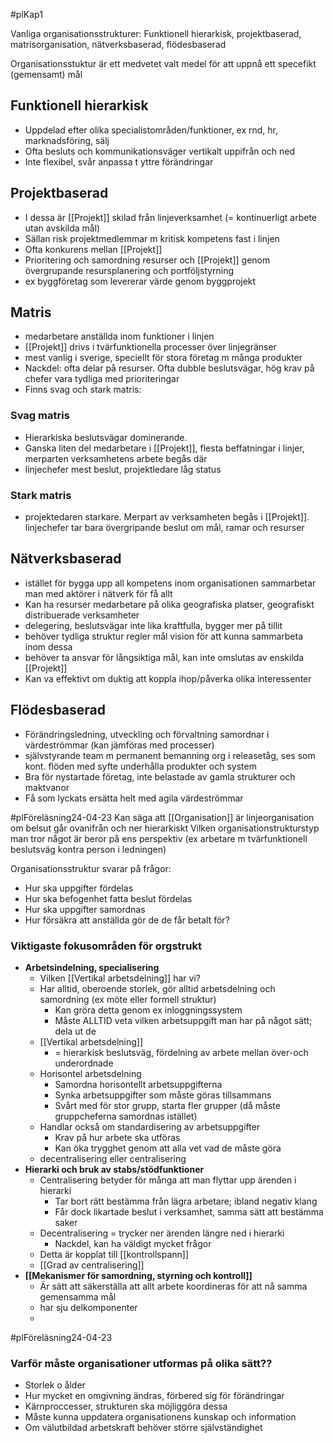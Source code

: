 #plKap1

Vanliga organisationsstrukturer: Funktionell hierarkisk, projektbaserad, matrisorganisation, nätverksbaserad, flödesbaserad

Organisationsstuktur är ett medvetet valt medel för att uppnå ett specefikt (gemensamt) mål
## Funktionell hierarkisk
- Uppdelad efter olika specialistområden/funktioner, ex rnd, hr, marknadsföring, sälj
- Ofta besluts och kommunikationsväger vertikalt uppifrån och ned   
- Inte flexibel, svår anpassa t yttre förändringar

##  Projektbaserad  
- I dessa är [[Projekt]] skilad från linjeverksamhet (= kontinuerligt arbete utan avskilda mål)
- Sällan risk projektmedlemmar m kritisk kompetens fast i linjen
- Ofta konkurens mellan [[Projekt]] 
- Prioritering och samordning resurser och [[Projekt]] genom övergrupande resursplanering och portföljstyrning
- ex byggföretag som levererar värde genom byggprojekt

## Matris
- medarbetare anställda inom funktioner i linjen
- [[Projekt]] drivs i tvärfunktionella processer över linjegränser    
- mest vanlig i sverige, speciellt för stora företag m många produkter
- Nackdel: ofta delar på resurser. Ofta dubble beslutsvägar, hög krav på chefer vara tydliga med prioriteringar
- Finns svag och stark matris:
### Svag matris
- Hierarkiska beslutsvägar dominerande.
- Ganska liten del medarbetare i [[Projekt]], flesta beffatningar i linjer, merparten verksamhetens arbete begås där
- linjechefer mest beslut, projektledare låg status
### Stark matris
- projektedaren starkare. Merpart av verksamheten begås i [[Projekt]]. linjechefer tar bara övergripande beslut om mål, ramar och resurser

## Nätverksbaserad
- istället för bygga upp all kompetens inom organisationen sammarbetar man med aktörer i nätverk för få allt
- Kan ha resurser medarbetare på olika geografiska platser, geografiskt distribuerade verksamheter
- delegering, beslutsvägar inte lika kraftfulla, bygger mer på tillit
- behöver tydliga struktur regler mål vision för att kunna sammarbeta inom dessa
- behöver ta ansvar för långsiktiga mål, kan inte omslutas av enskilda [[Projekt]] 
- Kan va effektivt om duktig att koppla ihop/påverka olika interessenter

## Flödesbaserad
- Förändringsledning, utveckling och förvaltning samordnar i värdeströmmar (kan jämföras med processer)
- självstyrande team m permanent bemanning org i releasetåg, ses som kont. flöden med syfte underhålla produkter och system
- Bra för nystartade företag, inte belastade av gamla strukturer och maktvanor
- Få som lyckats ersätta helt med agila värdeströmmar


#plFöreläsning24-04-23
Kan säga att [[Organisation]] är linjeorganisation om belsut går ovanifrån och ner hierarkiskt
Vilken organisationstrukturstyp man tror något är beror på ens perspektiv (ex arbetare m tvärfunktionell beslutsväg kontra person i ledningen)

Organisationsstruktur svarar på frågor: 
- Hur ska uppgifter fördelas
- Hur ska befogenhet fatta beslut fördelas
- Hur ska uppgifter samordnas
- Hur försäkra att anställda gör de de får betalt för?

### Viktigaste fokusområden för orgstrukt
- **Arbetsindelning, specialisering**
	- Vilken [[Vertikal arbetsdelning]] har vi?
	- Har alltid, oberoende storlek, gör alltid arbetsdelning och samordning (ex möte eller formell struktur)
		- Kan gröra detta genom ex inloggningssystem
		- Måste ALLTID veta vilken arbetsuppgift man har på något sätt; dela ut de
	- [[Vertikal arbetsdelning]] 
		- = hierarkisk beslutsväg, fördelning av arbete mellan över-och underordnade
	- Horisontel arbetsdelning
		- Samordna horisontellt arbetsuppgifterna
		- Synka arbetsuppgifter som måste göras tillsammans 
		- Svårt med för stor grupp, starta fler grupper (då måste gruppcheferna samordnas istället)
	- Handlar också om standardisering av arbetsuppgifter
		- Krav på hur arbete ska utföras
		- Kan öka trygghet genom att alla vet vad de måste göra
	- decentralisering eller centralisering
- **Hierarki och bruk av stabs/stödfunktioner**
	- Centralisering betyder för många att man flyttar upp ärenden i hierarki
		- Tar bort rätt bestämma från lägra arbetare; ibland negativ klang
		- Får dock likartade beslut i verksamhet, samma sätt att bestämma saker
	- Decentralisering = trycker ner ärenden längre ned i hierarki
		- Nackdel, kan ha väldigt mycket frågor
	- Detta är kopplat till [[kontrollspann]]
	- [[Grad av centralisering]]
- **[[Mekanismer för samordning, styrning och kontroll]]**
	- Är sätt att säkerställa att allt arbete koordineras för att nå samma gemensamma mål
	- har sju delkomponenter
	- 

#plFöreläsning24-04-23
### Varför måste organisationer utformas på olika sätt??

- Storlek o ålder
- Hur mycket en omgivning ändras, förbered sig för förändringar
- Kärnproccesser, strukturen ska möjliggöra dessa
- Måste kunna uppdatera organisationens kunskap och information
- Om välutbildad arbetskraft behöver större självständighet